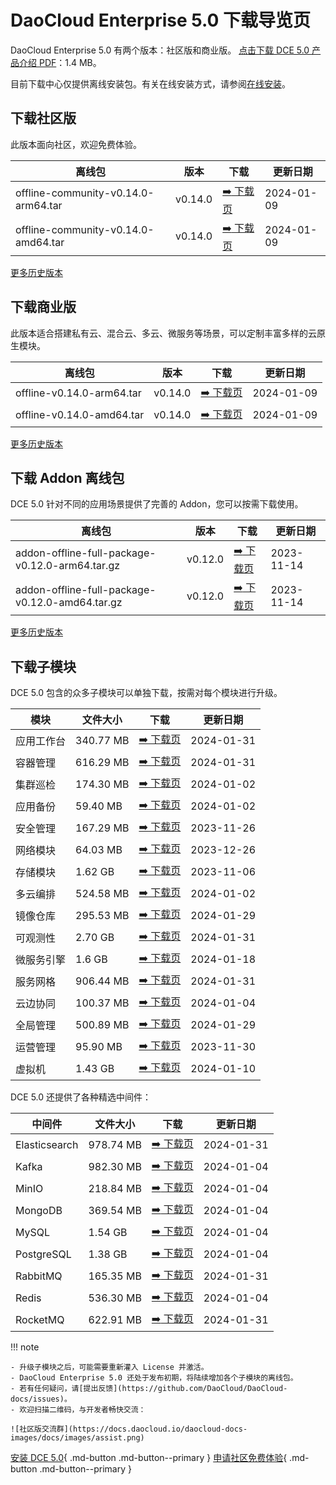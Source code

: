 # DaoCloud Enterprise 5.0 下载导览页

DaoCloud Enterprise 5.0 有两个版本：社区版和商业版。
[点击下载 DCE 5.0 产品介绍 PDF](https://harbor-test2.cn-sh2.ufileos.com/docs/download/DCE5.0-intro.pdf)：1.4 MB。

目前下载中心仅提供离线安装包。有关在线安装方式，请参阅[在线安装](../install/index.md)。

## 下载社区版

此版本面向社区，欢迎免费体验。

| 离线包           | 版本    | 下载  | 更新日期   |
| --------------- | ------- | ---- | -------- |
| offline-community-v0.14.0-arm64.tar | v0.14.0 | [:arrow_right: 下载页](./free/dce5-installer-v0.14.0.md) | 2024-01-09 |
| offline-community-v0.14.0-amd64.tar | v0.14.0 | [:arrow_right: 下载页](./free/dce5-installer-v0.14.0.md) | 2024-01-09 |

[更多历史版本](./free/dce5-installer-history.md)

## 下载商业版

此版本适合搭建私有云、混合云、多云、微服务等场景，可以定制丰富多样的云原生模块。

| 离线包 | 版本    | 下载      | 更新日期   |
| ----- | ------- | -------- | --------- |
| offline-v0.14.0-arm64.tar | v0.14.0 | [:arrow_right: 下载页](./business/dce5-installer-v0.14.0.md) | 2024-01-09 |
| offline-v0.14.0-amd64.tar | v0.14.0 | [:arrow_right: 下载页](./business/dce5-installer-v0.14.0.md) | 2024-01-09 |

[更多历史版本](./business/dce5-installer-history.md)

## 下载 Addon 离线包

DCE 5.0 针对不同的应用场景提供了完善的 Addon，您可以按需下载使用。

| 离线包    | 版本    | 下载 | 更新日期   |
| -------- | ------- | --- | --------- |
| addon-offline-full-package-v0.12.0-arm64.tar.gz | v0.12.0 | [:arrow_right: 下载页](./addon/v0.12.0.md) | 2023-11-14 |
| addon-offline-full-package-v0.12.0-amd64.tar.gz | v0.12.0 | [:arrow_right: 下载页](./addon/v0.12.0.md) | 2023-11-14 |

[更多历史版本](./addon/history.md)

## 下载子模块

DCE 5.0 包含的众多子模块可以单独下载，按需对每个模块进行升级。

| 模块     | 文件大小  | 下载     | 更新日期   |
| -------- | ------- | ---------------------------------------------- | ---------- |
| 应用工作台 | 340.77 MB | [:arrow_right: 下载页](./modules/amamba.md)   | 2024-01-31 |
| 容器管理 | 616.29 MB  | [:arrow_right: 下载页](./modules/kpanda.md)   | 2024-01-31 |
| 集群巡检 | 174.30 MB | [:arrow_right: 下载页](./modules/kcollie.md)   | 2024-01-02 |
| 应用备份 | 59.40 MB  | [:arrow_right: 下载页](./modules/kcoral.md)    | 2024-01-02 |
| 安全管理 | 167.29 MB | [:arrow_right: 下载页](./modules/dowl.md)      | 2023-11-26 |
| 网络模块 | 64.03 MB  | [:arrow_right: 下载页](./modules/spidernet.md) | 2023-12-26 |
| 存储模块 | 1.62 GB   | [:arrow_right: 下载页](./modules/hwameistor.md)| 2023-11-06 |
| 多云编排 | 524.58 MB | [:arrow_right: 下载页](./modules/kairship.md)  | 2024-01-02 |
| 镜像仓库 | 295.53 MB | [:arrow_right: 下载页](./modules/kangaroo.md)  | 2024-01-29 |
| 可观测性 | 2.70 GB   | [:arrow_right: 下载页](./modules/insight.md)   | 2024-01-31 |
| 微服务引擎| 1.6 GB  | [:arrow_right: 下载页](./modules/skoala.md)    | 2024-01-18 |
| 服务网格 | 906.44 MB | [:arrow_right: 下载页](./modules/mspider.md)   | 2024-01-31 |
| 云边协同 | 100.37 MB | [:arrow_right: 下载页](./modules/kant.md)      | 2024-01-04 |
| 全局管理 | 500.89 MB | [:arrow_right: 下载页](./modules/ghippo.md)    | 2024-01-29 |
| 运营管理 | 95.90 MB  | [:arrow_right: 下载页](./modules/gmagpie.md)   | 2023-11-30 |
| 虚拟机   | 1.43 GB  | [:arrow_right: 下载页](./modules/virtnest.md)   | 2024-01-10 |

DCE 5.0 还提供了各种精选中间件：

| 中间件         | 文件大小  | 下载     | 更新日期    |
|---------------| -------- |------------------------------------------------------------|------------|
| Elasticsearch |978.74 MB| [:arrow_right: 下载页](./modules/middleware/elasticsearch.md) |2024-01-31|
| Kafka |982.30 MB| [:arrow_right: 下载页](./modules/middleware/kafka.md) |2024-01-04|
| MinIO |218.84 MB| [:arrow_right: 下载页](./modules/middleware/minio.md) |2024-01-04|
| MongoDB |369.54 MB| [:arrow_right: 下载页](./modules/middleware/mongodb.md) |2024-01-04|
| MySQL |1.54 GB| [:arrow_right: 下载页](./modules/middleware/mysql.md) |2024-01-04|
| PostgreSQL |1.38 GB| [:arrow_right: 下载页](./modules/middleware/postgresql.md) |2024-01-04|
| RabbitMQ |165.35 MB| [:arrow_right: 下载页](./modules/middleware/rabbitmq.md) |2024-01-31|
| Redis |536.30 MB| [:arrow_right: 下载页](./modules/middleware/redis.md) |2024-01-04|
| RocketMQ |622.91 MB| [:arrow_right: 下载页](./modules/middleware/rocketmq.md) |2024-01-31|

!!! note

    - 升级子模块之后，可能需要重新灌入 License 并激活。
    - DaoCloud Enterprise 5.0 还处于发布初期，将陆续增加各个子模块的离线包。
    - 若有任何疑问，请[提出反馈](https://github.com/DaoCloud/DaoCloud-docs/issues)。
    - 欢迎扫描二维码，与开发者畅快交流：

    ![社区版交流群](https://docs.daocloud.io/daocloud-docs-images/docs/images/assist.png)

[安装 DCE 5.0](../install/index.md){ .md-button .md-button--primary }
[申请社区免费体验](../dce/license0.md){ .md-button .md-button--primary }
